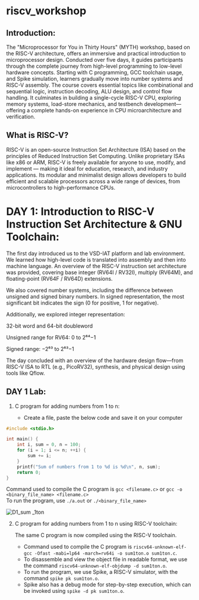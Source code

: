 # riscv_workshop
## Introduction:
The "Microprocessor for You in Thirty Hours" (MYTH) workshop, based on the RISC-V architecture, offers an immersive and practical introduction to microprocessor design. Conducted over five days, it guides participants through the complete journey from high-level programming to low-level hardware concepts. Starting with C programming, GCC toolchain usage, and Spike simulation, learners gradually move into number systems and RISC-V assembly. The course covers essential topics like combinational and sequential logic, instruction decoding, ALU design, and control flow handling. It culminates in building a single-cycle RISC-V CPU, exploring memory systems, load-store mechanics, and testbench development—offering a complete hands-on experience in CPU microarchitecture and verification.
## What is RISC-V?
RISC-V is an open-source Instruction Set Architecture (ISA) based on the principles of Reduced Instruction Set Computing. Unlike proprietary ISAs like x86 or ARM, RISC-V is freely available for anyone to use, modify, and implement — making it ideal for education, research, and industry applications. Its modular and minimalist design allows developers to build efficient and scalable processors across a wide range of devices, from microcontrollers to high-performance CPUs.
# DAY 1: Introduction to RISC-V Instruction Set Architecture & GNU Toolchain:
The first day introduced us to the VSD-IAT platform and lab environment. We learned how high-level code is translated into assembly and then into machine language. An overview of the RISC-V instruction set architecture was provided, covering base integer (RV64I / RV32I), multiply (RV64M), and floating-point (RV64F / RV64D) extensions.

We also covered number systems, including the difference between unsigned and signed binary numbers. In signed representation, the most significant bit indicates the sign (0 for positive, 1 for negative).

Additionally, we explored integer representation:

32-bit word and 64-bit doubleword

Unsigned range for RV64: 0 to 2⁶⁴−1

Signed range: −2⁶³ to 2⁶³−1

The day concluded with an overview of the hardware design flow—from RISC-V ISA to RTL (e.g., PicoRV32), synthesis, and physical design using tools like Qflow.
## DAY 1 Lab:
1. C program for adding numbers from 1 to n:

   - Create a file, paste the below code and save it on your computer
```c
#include <stdio.h>

int main() {
    int i, sum = 0, n = 100;
    for (i = 1; i <= n; ++i) {
        sum += i;
    }
    printf("Sum of numbers from 1 to %d is %d\n", n, sum);
    return 0;
}
```
Command used to compile the C program is `gcc <filename.c>` or `gcc -o <binary_file_name> <filename.c>`  
To run the program, use `./a.out` or `./<binary_file_name>`
 
![D1_sum _1ton](https://github.com/user-attachments/assets/0a6ae92e-abf9-4cfb-8113-fcb0b0864beb)

2. C program for adding numbers from 1 to n using RISC-V toolchain:

   The same C program is now compiled using the RISC-V toolchain.  
    - Command used to compile the C program is `riscv64-unknown-elf-gcc -Ofast -mabi=lp64 -march=rv64i -o sum1ton.o sum1ton.c`.  
    - To disassemble and view the object file in readable format, we use the command `riscv64-unknown-elf-objdump -d sum1ton.o`.  
    - To run the program, we use Spike, a RISC-V simulator, with the command `spike pk sum1ton.o`.  
    - Spike also has a debug mode for step-by-step execution, which can be invoked using `spike -d pk sum1ton.o`.

  

   
